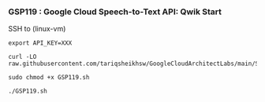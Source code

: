### GSP119 :  Google Cloud Speech-to-Text API: Qwik Start 


SSH to (linux-vm) 
```
export API_KEY=XXX
```

```
curl -LO raw.githubusercontent.com/tariqsheikhsw/GoogleCloudArchitectLabs/main/Solutions/GSP119.sh

sudo chmod +x GSP119.sh

./GSP119.sh
```


